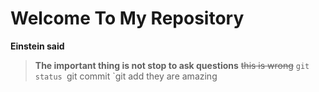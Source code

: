 # Welcome To My Repository
**Einstein said**
> __The important thing is not stop to ask questions__
~~this is wrong~~
`git status
`git commit
`git add
they are amazing
